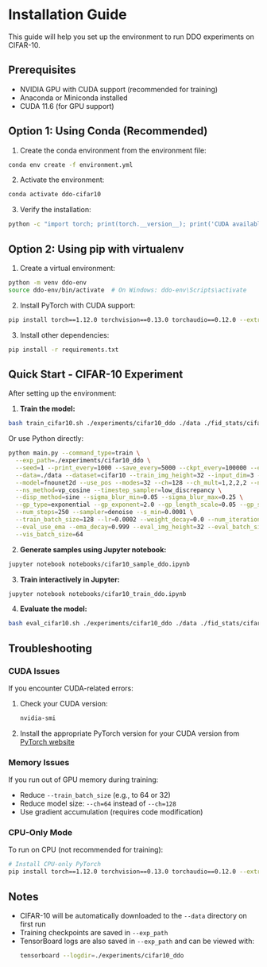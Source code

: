 # Installation Guide

This guide will help you set up the environment to run DDO experiments on CIFAR-10.

## Prerequisites

- NVIDIA GPU with CUDA support (recommended for training)
- Anaconda or Miniconda installed
- CUDA 11.6 (for GPU support)

## Option 1: Using Conda (Recommended)

1. Create the conda environment from the environment file:

```bash
conda env create -f environment.yml
```

2. Activate the environment:

```bash
conda activate ddo-cifar10
```

3. Verify the installation:

```bash
python -c "import torch; print(torch.__version__); print('CUDA available:', torch.cuda.is_available())"
```

## Option 2: Using pip with virtualenv

1. Create a virtual environment:

```bash
python -m venv ddo-env
source ddo-env/bin/activate  # On Windows: ddo-env\Scripts\activate
```

2. Install PyTorch with CUDA support:

```bash
pip install torch==1.12.0 torchvision==0.13.0 torchaudio==0.12.0 --extra-index-url https://download.pytorch.org/whl/cu116
```

3. Install other dependencies:

```bash
pip install -r requirements.txt
```

## Quick Start - CIFAR-10 Experiment

After setting up the environment:

1. **Train the model:**

```bash
bash train_cifar10.sh ./experiments/cifar10_ddo ./data ./fid_stats/cifar10
```

Or use Python directly:

```bash
python main.py --command_type=train \
  --exp_path=./experiments/cifar10_ddo \
  --seed=1 --print_every=1000 --save_every=5000 --ckpt_every=100000 --eval_every=50000 --vis_every=10000 --resume \
  --data=./data --dataset=cifar10 --train_img_height=32 --input_dim=3 --coord_dim=2 \
  --model=fnounet2d --use_pos --modes=32 --ch=128 --ch_mult=1,2,2,2 --num_res_blocks=4 --dropout=0.1 --norm=group_norm --use_pointwise_op \
  --ns_method=vp_cosine --timestep_sampler=low_discrepancy \
  --disp_method=sine --sigma_blur_min=0.05 --sigma_blur_max=0.25 \
  --gp_type=exponential --gp_exponent=2.0 --gp_length_scale=0.05 --gp_sigma=1.0 \
  --num_steps=250 --sampler=denoise --s_min=0.0001 \
  --train_batch_size=128 --lr=0.0002 --weight_decay=0.0 --num_iterations=500000 \
  --eval_use_ema --ema_decay=0.999 --eval_img_height=32 --eval_batch_size=256 --eval_num_samples=50000 --eval_resize_mode=tensor --eval_interpolation=bilinear --fid_dir=./fid_stats/cifar10 \
  --vis_batch_size=64
```

2. **Generate samples using Jupyter notebook:**

```bash
jupyter notebook notebooks/cifar10_sample_ddo.ipynb
```

3. **Train interactively in Jupyter:**

```bash
jupyter notebook notebooks/cifar10_train_ddo.ipynb
```

4. **Evaluate the model:**

```bash
bash eval_cifar10.sh ./experiments/cifar10_ddo ./data ./fid_stats/cifar10
```

## Troubleshooting

### CUDA Issues

If you encounter CUDA-related errors:

1. Check your CUDA version:
   ```bash
   nvidia-smi
   ```

2. Install the appropriate PyTorch version for your CUDA version from [PyTorch website](https://pytorch.org/get-started/locally/)

### Memory Issues

If you run out of GPU memory during training:

- Reduce `--train_batch_size` (e.g., to 64 or 32)
- Reduce model size: `--ch=64` instead of `--ch=128`
- Use gradient accumulation (requires code modification)

### CPU-Only Mode

To run on CPU (not recommended for training):

```bash
# Install CPU-only PyTorch
pip install torch==1.12.0 torchvision==0.13.0 torchaudio==0.12.0 --extra-index-url https://download.pytorch.org/whl/cpu
```

## Notes

- CIFAR-10 will be automatically downloaded to the `--data` directory on first run
- Training checkpoints are saved in `--exp_path`
- TensorBoard logs are also saved in `--exp_path` and can be viewed with:
  ```bash
  tensorboard --logdir=./experiments/cifar10_ddo
  ```
